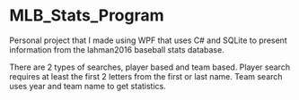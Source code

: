 # MLB_Stats_Program
Personal project that I made using WPF that uses C# and SQLite to present information from the lahman2016 baseball stats database.

There are 2 types of searches, player based and team based.  Player search requires at least the first 2 letters from the first or last name.  Team search uses year and team name to get statistics.
